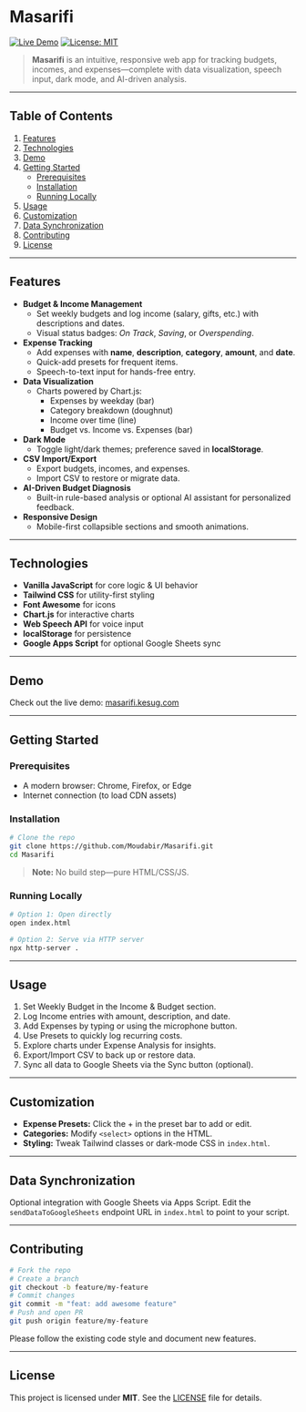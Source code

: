 # Masarifi

[![Live Demo](https://img.shields.io/badge/demo-online-blue?style=flat-square)](https://masarifi.kesug.com) [![License: MIT](https://img.shields.io/badge/license-MIT-green?style=flat-square)](LICENSE)

> **Masarifi** is an intuitive, responsive web app for tracking budgets, incomes, and expenses—complete with data visualization, speech input, dark mode, and AI-driven analysis.

---

## Table of Contents
1. [Features](#features)
2. [Technologies](#technologies)
3. [Demo](#demo)
4. [Getting Started](#getting-started)
   - [Prerequisites](#prerequisites)
   - [Installation](#installation)
   - [Running Locally](#running-locally)
5. [Usage](#usage)
6. [Customization](#customization)
7. [Data Synchronization](#data-synchronization)
8. [Contributing](#contributing)
9. [License](#license)

---

## Features

- **Budget & Income Management**
  - Set weekly budgets and log income (salary, gifts, etc.) with descriptions and dates.
  - Visual status badges: _On Track_, _Saving_, or _Overspending_.
- **Expense Tracking**
  - Add expenses with **name**, **description**, **category**, **amount**, and **date**.
  - Quick-add presets for frequent items.
  - Speech-to-text input for hands-free entry.
- **Data Visualization**
  - Charts powered by Chart.js:
    - Expenses by weekday (bar)
    - Category breakdown (doughnut)
    - Income over time (line)
    - Budget vs. Income vs. Expenses (bar)
- **Dark Mode**
  - Toggle light/dark themes; preference saved in **localStorage**.
- **CSV Import/Export**
  - Export budgets, incomes, and expenses.
  - Import CSV to restore or migrate data.
- **AI-Driven Budget Diagnosis**
  - Built-in rule-based analysis or optional AI assistant for personalized feedback.
- **Responsive Design**
  - Mobile-first collapsible sections and smooth animations.

---

## Technologies

- **Vanilla JavaScript** for core logic & UI behavior
- **Tailwind CSS** for utility-first styling
- **Font Awesome** for icons
- **Chart.js** for interactive charts
- **Web Speech API** for voice input
- **localStorage** for persistence
- **Google Apps Script** for optional Google Sheets sync

---

## Demo

Check out the live demo: [masarifi.kesug.com](https://masarifi.kesug.com)

---

## Getting Started

### Prerequisites

- A modern browser: Chrome, Firefox, or Edge
- Internet connection (to load CDN assets)

### Installation

```bash
# Clone the repo
git clone https://github.com/Moudabir/Masarifi.git
cd Masarifi
````

> **Note:** No build step—pure HTML/CSS/JS.

### Running Locally

```bash
# Option 1: Open directly
open index.html

# Option 2: Serve via HTTP server
npx http-server .
```

---

## Usage

1. Set Weekly Budget in the Income & Budget section.
2. Log Income entries with amount, description, and date.
3. Add Expenses by typing or using the microphone button.
4. Use Presets to quickly log recurring costs.
5. Explore charts under Expense Analysis for insights.
6. Export/Import CSV to back up or restore data.
7. Sync all data to Google Sheets via the Sync button (optional).

---

## Customization

* **Expense Presets:** Click the + in the preset bar to add or edit.
* **Categories:** Modify `<select>` options in the HTML.
* **Styling:** Tweak Tailwind classes or dark-mode CSS in `index.html`.

---

## Data Synchronization

Optional integration with Google Sheets via Apps Script.
Edit the `sendDataToGoogleSheets` endpoint URL in `index.html` to point to your script.

---

## Contributing

```bash
# Fork the repo
# Create a branch
git checkout -b feature/my-feature
# Commit changes
git commit -m "feat: add awesome feature"
# Push and open PR
git push origin feature/my-feature
```

Please follow the existing code style and document new features.

---

## License

This project is licensed under **MIT**. See the [LICENSE](LICENSE) file for details.

```
```
